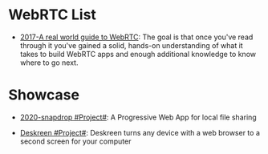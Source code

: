 # WebRTC List

- [2017-A real world guide to WebRTC](https://deepstreamhub.com/tutorials/protocols/webrtc-intro/): The goal is that once you've read through it you've gained a solid, hands-on understanding of what it takes to build WebRTC apps and enough additional knowledge to know where to go next.

# Showcase

- [2020-snapdrop #Project#](https://github.com/RobinLinus/snapdrop): A Progressive Web App for local file sharing

- [Deskreen #Project#](https://github.com/pavlobu/deskreen): Deskreen turns any device with a web browser to a second screen for your computer
